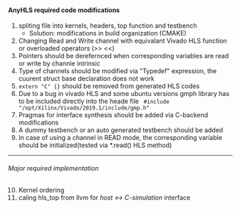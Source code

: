 #### AnyHLS required code modifications
1. spliting file into kernels, headers, top function and testbench
    - Solution: modifications in build organization (CMAKE)
2. Changing Read and Write channel with equivalant Vivado HLS function or overloaded operators (>> <<)
3. Pointers should be derefernced when corresponding variables are read or write by channle intrinsic
4. Type of channels should be modified via "Typedef" expression, the cuurent struct base declaration does not work
5. ````extern "C" {}```` should be removed from generated HLS codes
6. Due to a bug in vivado HLS and some ubuntu versions gmph library has to be included directly into the heade file ``` #include "/opt/Xilinx/Vivado/2019.1/include/gmp.h"```
7. Pragmas for interface synthesis should be added via C-backend modifications
8. A dummy testbench or an auto generated testbench should be added
9. In case of using a channel in READ mode, the corresponding variable should be initialized(tested via \*.read() HLS method)

------
###### Major required implementation
10. Kernel ordering
11. caling hls_top from llvm for *host <-> C-simulation* interface
